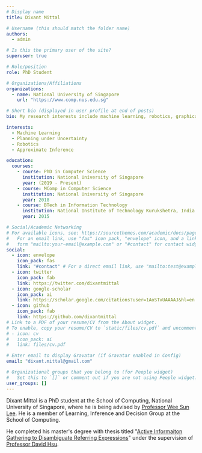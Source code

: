```yaml
---
# Display name
title: Dixant Mittal

# Username (this should match the folder name)
authors:
  - admin

# Is this the primary user of the site?
superuser: true

# Role/position
role: PhD Student

# Organizations/Affiliations
organizations:
  - name: National University of Singapore
    url: "https://www.comp.nus.edu.sg"

# Short bio (displayed in user profile at end of posts)
bio: My research interests include machine learning, robotics, graphical models and planning under uncertainty.

interests:
  - Machine Learning
  - Planning under Uncertainty
  - Robotics
  - Approximate Inference

education:
  courses:
    - course: PhD in Computer Science
      institution: National University of Singapore
      year: (2019 - Present)
    - course: MComp in Computer Science
      institution: National University of Singapore
      year: 2018
    - course: BTech in Information Technology
      institution: National Institute of Technology Kurukshetra, India
      year: 2015

# Social/Academic Networking
# For available icons, see: https://sourcethemes.com/academic/docs/page-builder/#icons
#   For an email link, use "fas" icon pack, "envelope" icon, and a link in the
#   form "mailto:your-email@example.com" or "#contact" for contact widget.
social:
  - icon: envelope
    icon_pack: fas
    link: "#contact" # For a direct email link, use "mailto:test@example.org".
  - icon: twitter
    icon_pack: fab
    link: https://twitter.com/dixantmittal
  - icon: google-scholar
    icon_pack: ai
    link: https://scholar.google.com/citations?user=1AoSTvUAAAAJ&hl=en
  - icon: github
    icon_pack: fab
    link: https://github.com/dixantmittal
# Link to a PDF of your resume/CV from the About widget.
# To enable, copy your resume/CV to `static/files/cv.pdf` and uncomment the lines below.
# - icon: cv
#   icon_pack: ai
#   link: files/cv.pdf

# Enter email to display Gravatar (if Gravatar enabled in Config)
email: "dixant.mittal@gmail.com"

# Organizational groups that you belong to (for People widget)
#   Set this to `[]` or comment out if you are not using People widget.
user_groups: []
---
```


Dixant Mittal is a PhD student at the School of Computing, National University of Singapore, where he is being advised by [Professor Wee Sun Lee](https://www.comp.nus.edu.sg/cs/bio/leews/). He is a member of Learning, Inference and Decision Group at the School of Computing.

He completed his master's degree with thesis titled "[Active Informaiton Gathering to Disambiguate Referring Expressions](https://goo.gl/JfXBEj)" under the supervision of [Professor David Hsu](https://www.comp.nus.edu.sg/cs/bio/dyhsu/).
